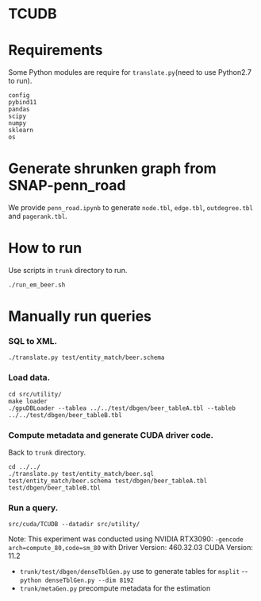 # TCUDB

# Requirements

Some Python modules are require for `translate.py`(need to use Python2.7 to run).
```
config
pybind11
pandas
scipy
numpy
sklearn
os
```

# Generate shrunken graph from SNAP-penn_road
We provide `penn_road.ipynb` to generate `node.tbl`, `edge.tbl`, `outdegree.tbl` and `pagerank.tbl`.


# How to run

Use scripts in `trunk` directory to run.

```
./run_em_beer.sh
```

# Manually run queries

### SQL to XML.
```
./translate.py test/entity_match/beer.schema
```

### Load data.
```
cd src/utility/
make loader
./gpuDBLoader --tablea ../../test/dbgen/beer_tableA.tbl --tableb ../../test/dbgen/beer_tableB.tbl
```

### Compute metadata and generate CUDA driver code.
Back to `trunk` directory.
```
cd ../../
./translate.py test/entity_match/beer.sql test/entity_match/beer.schema test/dbgen/beer_tableA.tbl test/dbgen/beer_tableB.tbl
```

### Run a query.
```
src/cuda/TCUDB --datadir src/utility/
```

Note: This experiment was conducted using NVIDIA RTX3090: `-gencode arch=compute_80,code=sm_80` with Driver Version: 460.32.03    CUDA Version: 11.2

- `trunk/test/dbgen/denseTblGen.py` use to generate tables for `msplit` -- `python denseTblGen.py --dim 8192`
- `trunk/metaGen.py` precompute metadata for the estimation